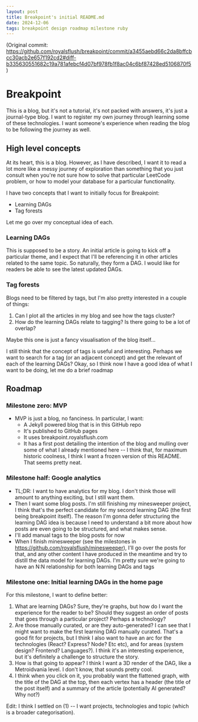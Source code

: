 ```yaml
---
layout: post
title: Breakpoint's initial README.md
date: 2024-12-06
tags: breakpoint design roadmap milestone ruby
---
```


(Original commit:
https://github.com/royalsflush/breakpoint/commit/a3455aebd66c2da8bffcbcc30acb2e657f192cd2#diff-b335630551682c19a781afebcf4d07bf978fb1f8ac04c6bf87428ed5106870f5)

# Breakpoint

This is a blog, but it's not a tutorial, it's not packed with answers, it's just
a journal-type blog. I want to register my own journey through learning some of 
these technologies. I want someone's experience when reading the blog to be
following the journey as well.

## High level concepts

At its heart, this is a blog. However, as I have described, I want it to read a
lot more like a messy journey of exploration than something that you just 
consult when you're not sure how to solve that particular LeetCode problem, or
how to model your database for a particular functionality.

I have two concepts that I want to initially focus for Breakpoint:

* Learning DAGs
* Tag forests

Let me go over my conceptual idea of each.

### Learning DAGs

This is supposed to be a story. An initial article is going to kick off a
particular theme, and I expect that I'll be referencing it in other articles
related to the same topic. So naturally, they form a DAG. I would like for
readers be able to see the latest updated DAGs.

### Tag forests

Blogs need to be filtered by tags, but I'm also pretty interested in a couple of
things:

1. Can I plot all the articles in my blog and see how the tags cluster?
2. How do the learning DAGs relate to tagging? Is there going to be a lot of 
   overlap?

Maybe this one is just a fancy visualisation of the blog itself...

I still think that the concept of tags is useful and interesting. Perhaps we
want to search for a tag (or an adjacent concept) and get the relevant of each
of the learning DAGs? Okay, so I think now I have a good idea of what I want to
be doing, let me do a brief roadmap

## Roadmap

### Milestone zero: MVP

* MVP is just a blog, no fanciness. In particular, I want:
  * A Jekyll powered blog that is in this GitHub repo
  * It's published to GitHub pages
  * It uses breakpoint.royalsflush.com
  * It has a first post detailing the intention of the blog and mulling over
    some of what I already mentioned here -- I think that, for maximum historic
    coolness, I think I want a frozen version of this README. That seems pretty
    neat.

### Milestone half: Google analytics

* TL;DR: I want to have analytics for my blog. I don't think those will amount
  to anything exciting, but I still want them.
* Then I want some blog posts. I'm still finishing my minesweeper project, I
  think that's the perfect candidate for my second learning DAG (the first being
  breakpoint itself). The reason I'm gonna defer structuring the learning DAG
  idea is because I need to understand a bit more about how posts are even going
  to be structured, and what makes sense.
* I'll add manual tags to the blog posts for now
* When I finish minesweeper (see the milestones in
  https://github.com/royalsflush/minesweeper), I'll go over the posts for that,
  and any other content I have produced in the meantime and try to distill the
  data model for learning DAGs. I'm pretty sure we're going to have an N:N
  relationship for both learning DAGs and tags

### Milestone one: Initial learning DAGs in the home page

For this milestone, I want to define better:

1. What are learning DAGs? Sure, they're graphs, but how do I want the
   experience for the reader to be? Should they suggest an order of posts that
   goes through a particular project? Perhaps a technology?
2. Are those manually curated, or are they auto-generated? I can see that I
   might want to make the first learning DAG manually curated. That's a good fit
   for projects, but I think I also want to have an arc for the technologies
   (React? Express? Node? Etc etc), and for areas (system design? Frontend?
   Languages?). I think it's an interesting experience, but it's definitely a
   challenge to structure the story.
3. How is that going to appear? I think I want a 3D render of the DAG, like a
   Metroidvania level. I don't know, that sounds pretty cool.
4. I think when you click on it, you probably want the flattened graph, with
   the title of the DAG at the top, then each vertex has a header (the title of
   the post itself) and a summary of the article (potentially AI generated? Why
   not?)

Edit: I think I settled on (1) -- I want projects, technologies and topic (which
is a broader categorisation).

